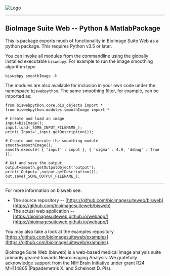 ![Logo](https://bioimagesuiteweb.github.io/bisweb-manual/bisweb_newlogo_small.png)

---
## BioImage Suite Web -- Python & MatlabPackage

This is package exports much of functionality in BioImage Suite Web as a
python package. This requires Python v3.5 or later.

You can invoke all modules from the commandline using the globally installed
executable `biswebpy`. For example to run the image smoothing algorithm type

    biswebpy smoothImage -h
    

The modules are also available for inclusion in your own code under the
namespace `biswebpython`. The same smoothing filter, for example, can be
imported as:

    from biswebpython.core.bis_objects import *
    from biswebpython.modules.smoothImage import *

    # Create and load an image
    input=bisImage();
    input.load(_SOME_INPUT_FILENAME_);
    print('Input=',input.getDescription());

    # Create and execute the smoothing module
    smooth=smoothImage();
    smooth.execute( { 'input' : input }, { 'sigma' : 4.0, 'debug' : True });

    # Get and save the output
    output=smooth.getOutputObject('output');
    print('Output=',output.getDescription());
    out.save(_SOME_OUTPUT_FILENAME_);
    
---

For more information on bisweb see:

* The source repository --
  [https://github.com/bioimagesuiteweb/bisweb](https://github.com/bioimagesuiteweb/bisweb)
* The actual web application --
  [https://bioimagesuiteweb.github.io/webapp/](https://bioimagesuiteweb.github.io/webapp/)
  
You may also take a look at the examples repository
[https://github.com/bioimagesuiteweb/examples](https://github.com/bioimagesuiteweb/examples).

BioImage Suite Web (bisweb) is a web-based medical image analysis suite
primarily geared towards Neuroimaging Analysis. We gratefully acknowledge
support from the NIH Brain Initiative under grant R24 MH114805 (Papademetris
X. and Scheinost D. PIs).
